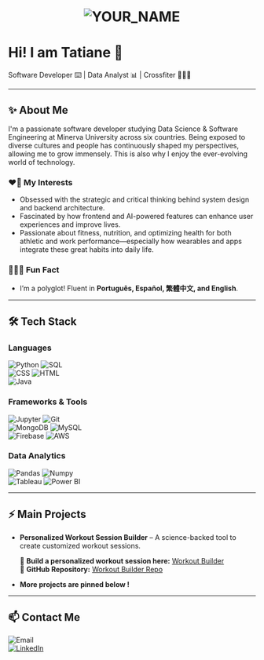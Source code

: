 <h1 align="center">
  <img src="https://raw.githubusercontent.com/YOUR_GITHUB_USERNAME/YOUR_GITHUB_USERNAME/master/name_tag_header.gif" alt="YOUR_NAME" />
</h1>

# Hi! I am Tatiane 👋

Software Developer ⌨️ | Data Analyst 📊 | Crossfiter 🏋🏼‍♀️

---
## ✨ About Me

I'm a passionate software developer studying Data Science & Software Engineering at Minerva University across six countries. Being exposed to diverse cultures and people has continuously shaped my perspectives, allowing me to grow immensely. This is also why I enjoy the ever-evolving world of technology.

### ❤️‍🔥 My Interests

- Obsessed with the strategic and critical thinking behind system design and backend architecture.
- Fascinated by how frontend and AI-powered features can enhance user experiences and improve lives.
- Passionate about fitness, nutrition, and optimizing health for both athletic and work performance—especially how wearables and apps integrate these great habits into daily life.

### 🤸🏼‍♀️ Fun Fact

- I’m a polyglot! Fluent in **Português, Español, 繁體中文, and English**.
  
-----

## 🛠 Tech Stack

### Languages
![Python](https://img.shields.io/badge/Python-6A0DAD?style=flat&logo=python&logoColor=white)  ![SQL](https://img.shields.io/badge/SQL-6A0DAD?style=flat&logo=mysql&logoColor=white)  
![CSS](https://img.shields.io/badge/CSS-6A0DAD?style=flat&logo=css3&logoColor=white)   ![HTML](https://img.shields.io/badge/HTML-6A0DAD?style=flat&logo=html5&logoColor=white)  
![Java](https://img.shields.io/badge/Java-6A0DAD?style=flat&logo=java&logoColor=white)  

### Frameworks & Tools
![Jupyter](https://img.shields.io/badge/Jupyter-6A0DAD?style=flat&logo=jupyter&logoColor=white)     ![Git](https://img.shields.io/badge/Git-6A0DAD?style=flat&logo=git&logoColor=white)    
![MongoDB](https://img.shields.io/badge/MongoDB-6A0DAD?style=flat&logo=mongodb&logoColor=white)      ![MySQL](https://img.shields.io/badge/MySQL-6A0DAD?style=flat&logo=mysql&logoColor=white)   
![Firebase](https://img.shields.io/badge/Firebase-6A0DAD?style=flat&logo=firebase&logoColor=white)  ![AWS](https://img.shields.io/badge/AWS-6A0DAD?style=flat&logo=amazonaws&logoColor=white)  

### Data Analytics
![Pandas](https://img.shields.io/badge/Pandas-6A0DAD?style=flat&logo=pandas&logoColor=white)  ![Numpy](https://img.shields.io/badge/Numpy-6A0DAD?style=flat&logo=numpy&logoColor=white)  
![Tableau](https://img.shields.io/badge/Tableau-6A0DAD?style=flat&logo=tableau&logoColor=white)  ![Power BI](https://img.shields.io/badge/PowerBI-6A0DAD?style=flat&logo=powerbi&logoColor=white)

---


## ⚡ Main Projects

- **Personalized Workout Session Builder** – A science-backed tool to create customized workout sessions.
  
  🔗 **Build a personalized workout session here:** [Workout Builder](https://workout-builder.streamlit.app/)  
  📂 **GitHub Repository:** [Workout Builder Repo](https://github.com/Tatiwuli/workout-builder/)  

- **More projects are pinned below !**
---

## 📫 Contact Me

![Email](https://img.shields.io/badge/Email-wu@uni.minerva.edu-6A0DAD?style=flat&logo=gmail&logoColor=white)  
[![LinkedIn](https://img.shields.io/badge/LinkedIn-Tatiane_Wu_Li-6A0DAD?style=flat&logo=linkedin&logoColor=white&link=https://www.linkedin.com/in/tatiane-wu-li/)](https://www.linkedin.com/in/tatiane-wu-li/)
